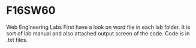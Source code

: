 # F16SW60
Web Engineering Labs
First have a look on word file in each lab folder. It is sort of lab manual and also attached output screen of the code. Code is in .txt files.
